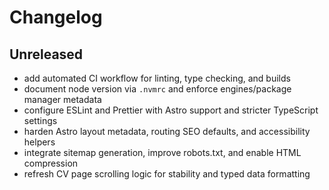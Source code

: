 # Changelog

## Unreleased

- add automated CI workflow for linting, type checking, and builds
- document node version via `.nvmrc` and enforce engines/package manager metadata
- configure ESLint and Prettier with Astro support and stricter TypeScript settings
- harden Astro layout metadata, routing SEO defaults, and accessibility helpers
- integrate sitemap generation, improve robots.txt, and enable HTML compression
- refresh CV page scrolling logic for stability and typed data formatting
